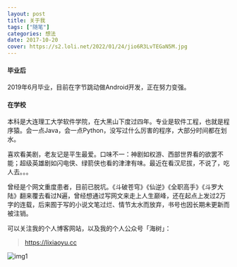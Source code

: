 ```yaml
---
layout: post
title: 关于我
tags: ["随笔"]
categories: 想法
date: 2017-10-20
cover: https://s2.loli.net/2022/01/24/jio6R3LvTEGaN5M.jpg
---
```

#### 毕业后

2019年6月毕业，目前在字节跳动做Android开发，正在努力变强。

#### 在学校

本科是大连理工大学软件学院，在大黑山下度过四年。专业是软件工程，也就是程序猿。会一点Java，会一点Python，没写过什么厉害的程序，大部分时间都在划水。

喜欢看美剧，老友记是平生最爱。口味不一：神剧如权游、西部世界看的欲罢不能；超级英雄剧如闪电侠、绿箭侠也看的津津有味。最近在看汉尼拔，不说了，吃人去。。。

曾经是个网文重度患者，目前已脱坑。《斗破苍穹》《仙逆》《全职高手》《斗罗大陆》翻来覆去看过N遍，曾经想通过写网文来走上人生巅峰，还在起点上发过2万字的连载，后来囿于写的小说文笔过烂、情节太水而放弃，书号也因长期未更新而被注销。

可以关注我的个人博客网站，以及我的个人公众号「海树」：

> https://lixiaoyu.cc

![img1](https://i.loli.net/2019/08/29/5JrEW6gwcTsUeVN.jpg)





